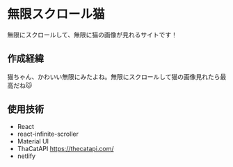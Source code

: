 # 無限スクロール猫
無限にスクロールして、無限に猫の画像が見れるサイトです！

## 作成経緯
猫ちゃん、かわいい無限にみたよね。無限にスクロールして猫の画像見れたら最高だね🐱

## 使用技術
- React
- react-infinite-scroller
- Material UI
- ThaCatAPI https://thecatapi.com/
- netlify
